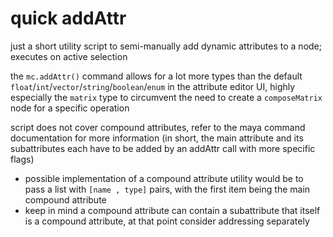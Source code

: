 # quick addAttr

just a short utility script to semi-manually add dynamic attributes to a node; executes on active selection

the `mc.addAttr()` command allows for a lot more types than the default `float`/`int`/`vector`/`string`/`boolean`/`enum` in the attribute editor UI, highly especially the `matrix` type to circumvent the need to create a `composeMatrix` node for a specific operation

script does not cover compound attributes, refer to the maya command documentation for more information (in short, the main attribute and its subattributes each have to be added by an addAttr call with more specific flags)
- possible implementation of a compound attribute utility would be to pass a list with `[name , type]` pairs, with the first item being the main compound attribute
- keep in mind a compound attribute can contain a subattribute that itself is a compound attribute, at that point consider addressing separately